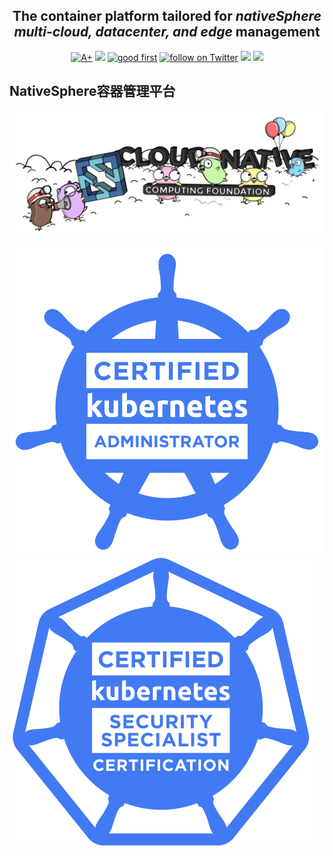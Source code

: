
<h2 align="center">
<b>The container platform tailored for <i>nativeSphere multi-cloud, datacenter, and edge</i> management</b>
</h2>

<p align=center>
<a href="https://goreportcard.com/report/github.com/NativeSphere"><img src="https://goreportcard.com/badge/github.com/NativeSphere" alt="A+"></a>
<a href="https://hub.docker.com/r/kubesphere/ks-installer"><img src="https://img.shields.io/docker/pulls/kubesphere/ks-installer"></a>
<a href="https://github.com/search?q=user%3Akubesphere+user%3Akubesphere-sigs+label%3A%22good+first+issue%22+state%3Aopen&type=Issues&ref=advsearch&l=&l="><img src="https://img.shields.io/github/issues/badges/shields/good%20first%20issue" alt="good first"></a>
<a href="https://twitter.com/intent/follow?screen_name=KubeSphere"><img src="https://img.shields.io/twitter/follow/KubeSphere?style=social" alt="follow on Twitter"></a>
<a href="https://join.slack.com/t/kubesphere/shared_invite/enQtNTE3MDIxNzUxNzQ0LTZkNTdkYWNiYTVkMTM5ZThhODY1MjAyZmVlYWEwZmQ3ODQ1NmM1MGVkNWEzZTRhNzk0MzM5MmY4NDc3ZWVhMjE"><img src="https://img.shields.io/badge/Slack-600%2B-blueviolet?logo=slack&amp;logoColor=white"></a>
<a href="https://www.youtube.com/channel/UCyTdUQUYjf7XLjxECx63Hpw"><img src="https://img.shields.io/youtube/channel/subscribers/UCyTdUQUYjf7XLjxECx63Hpw?style=social"></a>
</p>

## NativeSphere容器管理平台
![native01](https://github.com/cncf/artwork/blob/master/other/illustrations/ashley-mcnamara/transparent/cncf-cloud-gophers-transparent.svg)

![cka](https://github.com/cncf/artwork/blob/master/other/cka/color/kubernetes-cka-color.svg)![cks](https://github.com/cncf/artwork/blob/master/other/kss/color/kubernetes-security-specialist-color.svg)
